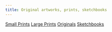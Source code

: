 ```yaml
---
title: Original artworks, prints, sketchbooks
---
```


[Small Prints](https://{{site.url}}/small-prints)
[Large Prints](https://{{site.url}}/large-prints)
[Originals](https://{{site.url}}/originals)
[Sketchbooks](https://{{site.url}}/sketchbooks)

